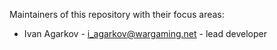 Maintainers of this repository with their focus areas:

 * Ivan Agarkov - <i_agarkov@wargaming.net> - lead developer
